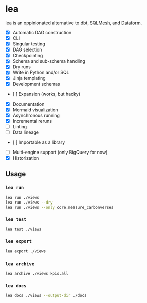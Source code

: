 # lea

lea is an oppinionated alternative to [dbt](https://www.getdbt.com/), [SQLMesh](https://sqlmesh.com/), and [Dataform](https://cloud.google.com/dataform).

- [x] Automatic DAG construction
- [x] CLI
- [x] Singular testing
- [x] DAG selection
- [x] Checkpointing
- [x] Schema and sub-schema handling
- [x] Dry runs
- [x] Write in Python and/or SQL
- [x] Jinja templating
- [x] Development schemas
- [ ] Expansion (works, but hacky)
- [x] Documentation
- [x] Mermaid visualization
- [x] Asynchronous running
- [x] Incremental reruns
- [ ] Linting
- [ ] Data lineage
- [ ] Importable as a library
- [ ] Multi-engine support (only BigQuery for now)
- [x] Historization

## Usage

### `lea run`

```sh
lea run ./views
lea run ./views --dry
lea run ./views --only core.measure_carbonverses
```

### `lea test`

```sh
lea test ./views
```

### `lea export`

```sh
lea export ./views
```

### `lea archive`

```sh
lea archive ./views kpis.all
```

### `lea docs`

```sh
lea docs ./views --output-dir ./docs
```
